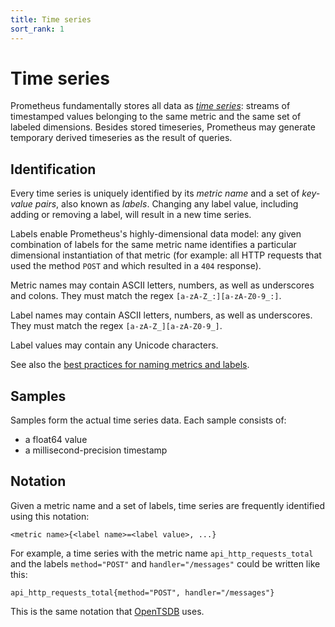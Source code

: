 ```yaml
---
title: Time series
sort_rank: 1
---
```


# Time series

Prometheus fundamentally stores all data as [_time
series_](http://en.wikipedia.org/wiki/Time_series): streams of timestamped
values belonging to the same metric and the same set of labeled dimensions.
Besides stored timeseries, Prometheus may generate temporary derived timeseries
as the result of queries.

## Identification
Every time series is uniquely identified by its _metric name_ and a set of
_key-value pairs_, also known as _labels_. Changing any label value, including
adding or removing a label, will result in a new time series.

Labels enable Prometheus's highly-dimensional data model: any given combination
of labels for the same metric name identifies a particular dimensional
instantiation of that metric (for example: all HTTP requests that used the
method `POST` and which resulted in a `404` response).

Metric names may contain ASCII letters, numbers, as well as underscores and
colons. They must match the regex `[a-zA-Z_:][a-zA-Z0-9_:]`.

Label names may contain ASCII letters, numbers, as well as underscores. They
must match the regex `[a-zA-Z_][a-zA-Z0-9_]`.

Label values may contain any Unicode characters.

See also the [best practices for naming metrics and labels](/docs/practices/naming).

## Samples
Samples form the actual time series data. Each sample consists of:

   * a float64 value
   * a millisecond-precision timestamp

## Notation
Given a metric name and a set of labels, time series are frequently identified
using this notation:

    <metric name>{<label name>=<label value>, ...}

For example, a time series with the metric name `api_http_requests_total` and
the labels `method="POST"` and `handler="/messages"` could be written like
this:

    api_http_requests_total{method="POST", handler="/messages"}

This is the same notation that [OpenTSDB](http://opentsdb.net/) uses.
